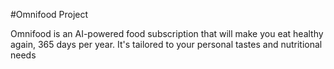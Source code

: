 #Omnifood Project

Omnifood is an AI-powered food subscription that will make you eat healthy again, 365 days per year. It's tailored to your personal tastes and nutritional needs
